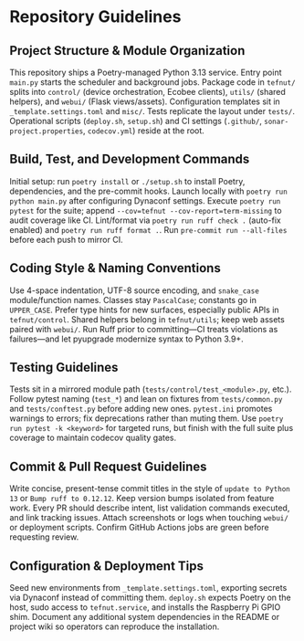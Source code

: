 # Repository Guidelines

## Project Structure & Module Organization
This repository ships a Poetry-managed Python 3.13 service. Entry point `main.py` starts the scheduler and background jobs. Package code in `tefnut/` splits into `control/` (device orchestration, Ecobee clients), `utils/` (shared helpers), and `webui/` (Flask views/assets). Configuration templates sit in `_template.settings.toml` and `misc/`. Tests replicate the layout under `tests/`. Operational scripts (`deploy.sh`, `setup.sh`) and CI settings (`.github/`, `sonar-project.properties`, `codecov.yml`) reside at the root.

## Build, Test, and Development Commands
Initial setup: run `poetry install` or `./setup.sh` to install Poetry, dependencies, and the pre-commit hooks. Launch locally with `poetry run python main.py` after configuring Dynaconf settings. Execute `poetry run pytest` for the suite; append `--cov=tefnut --cov-report=term-missing` to audit coverage like CI. Lint/format via `poetry run ruff check .` (auto-fix enabled) and `poetry run ruff format .`. Run `pre-commit run --all-files` before each push to mirror CI.

## Coding Style & Naming Conventions
Use 4-space indentation, UTF-8 source encoding, and `snake_case` module/function names. Classes stay `PascalCase`; constants go in `UPPER_CASE`. Prefer type hints for new surfaces, especially public APIs in `tefnut/control`. Shared helpers belong in `tefnut/utils`; keep web assets paired with `webui/`. Run Ruff prior to committing—CI treats violations as failures—and let pyupgrade modernize syntax to Python 3.9+.

## Testing Guidelines
Tests sit in a mirrored module path (`tests/control/test_<module>.py`, etc.). Follow pytest naming (`test_*`) and lean on fixtures from `tests/common.py` and `tests/conftest.py` before adding new ones. `pytest.ini` promotes warnings to errors; fix deprecations rather than muting them. Use `poetry run pytest -k <keyword>` for targeted runs, but finish with the full suite plus coverage to maintain codecov quality gates.

## Commit & Pull Request Guidelines
Write concise, present-tense commit titles in the style of `update to Python 13` or `Bump ruff to 0.12.12`. Keep version bumps isolated from feature work. Every PR should describe intent, list validation commands executed, and link tracking issues. Attach screenshots or logs when touching `webui/` or deployment scripts. Confirm GitHub Actions jobs are green before requesting review.

## Configuration & Deployment Tips
Seed new environments from `_template.settings.toml`, exporting secrets via Dynaconf instead of committing them. `deploy.sh` expects Poetry on the host, sudo access to `tefnut.service`, and installs the Raspberry Pi GPIO shim. Document any additional system dependencies in the README or project wiki so operators can reproduce the installation.
